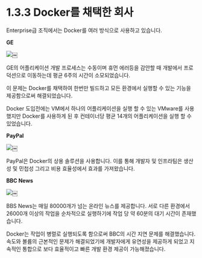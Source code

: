 # 1.3.3 Docker를 채택한 회사

Enterprise급 조직에서는 Docker를 여러 방식으로 사용하고 있습니다.

**GE**

![](https://lh6.googleusercontent.com/ykSC5fqEx75MENnXx7zZbpMR1DdPfedgTaK48Dv8cjI35y0hjA82i1SriTVUJuMW2f3JfH4cGT9yidlO5vd2vJS6dMPy1axPlggWJ3FX0Z9iIDyl22VgEz570eg0H_FqRwKIeHKC)￼  


GE의 어플리케이션 개발 프로세스는 수동이며 휴먼 에러등을 감안할 때 개발에서 프로덕션으로 이동하는데 평균 6주의 시간이 소모되었습니다.

이 문제는 Docker를 채택하여 한번만 빌드하고 모든 환경에서 실행할 수 있는 기능을 제공함으로써 해결되었습니다.

Docker 도입전에는 VM에서 하나의 어플리케이션을 실행 할 수 있는 VMware를 사용했지만 Docker를 사용하게 된 후 컨테이너당 평균 14개의 어플리케이션을 실행 할 수 있었습니다.  


**PayPal**

![](https://lh3.googleusercontent.com/dojSBZvd1-wRD7-30csf-EQ8Miz5Y_G55Fjy0SJsOPoXjhx0IA4cKkjJldauGfL36UmWZsnRMnbuq-3pDE6bxLojJnSQgQpt2Fqjm_5W5MWrmlfhd2DYMjALt8Vc5fV9zz81D6TR)￼

PayPal은 Docker의 상용 솔루션을 사용합니다. 이를 통해 개발자 및 인프라팀은 생산성 및 민첩성 그리고 비용 효율성에서 효과를 가져왔습니다.  


**BBC News**

![](https://lh5.googleusercontent.com/bFXvXXgfddmgCfgG3E1EEEeOqAviubiAIBqBjpBmfjTlTkAzGhLTr0mMbZzDOJMWHhU6V1h1mGu-egO_Hf8w_DD1yHPpbskXKtPgxZcS4qJZwvaRxhnVj3UoPxjYodGD8-pr7F-N)￼

BBS News는 매일 80000개가 넘는 온라인 뉴스를 제공합니다. 서로 다른 환경에서 26000개 이상의 작업을 순차적으로 실행하기에 작업 당 약 60분의 대기 시간이 존재했습니다.

Docker는 작업이 병렬로 실행되도록 함으로써 BBC의 시간 지연 문제를 해결했습니다. 속도와 볼륨의 근본적인 문제가 해결되었기에 개발자에게 유연성을 제공하게 되었고 지속적인 통합으로 보다 효율적이고 빠른 개발 환경 제공이 가능해졌습니다.  


